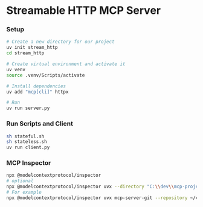 # Streamable HTTP MCP Server

### Setup
```sh
# Create a new directory for our project
uv init stream_http
cd stream_http

# Create virtual environment and activate it
uv venv
source .venv/Scripts/activate

# Install dependencies
uv add "mcp[cli]" httpx

# Run
uv run server.py
```

### Run Scripts and Client

```sh
sh stateful.sh
sh stateless.sh
uv run client.py
```

### MCP Inspector

```sh
npx @modelcontextprotocol/inspector
# optional
npx @modelcontextprotocol/inspector uvx --directory "C:\\dev\\mcp-projects\\weather-server" run server.py
# For example
npx @modelcontextprotocol/inspector uvx mcp-server-git --repository ~/code/mcp/servers.git
```